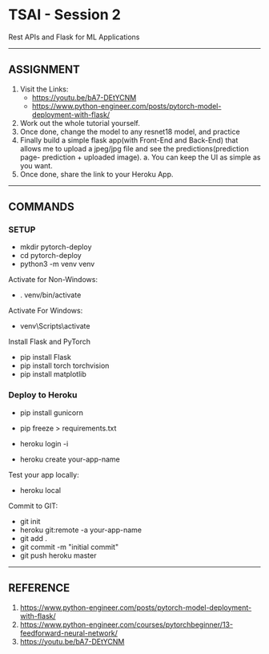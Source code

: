 # TSAI - Session 2

Rest APIs and Flask for ML Applications

---

## ASSIGNMENT

1. Visit the Links:
   - <https://youtu.be/bA7-DEtYCNM>
   - <https://www.python-engineer.com/posts/pytorch-model-deployment-with-flask/>
2. Work out the whole tutorial yourself.
3. Once done, change the model to any resnet18 model, and practice
4. Finally build a simple flask app(with Front-End and Back-End) that allows me to upload a jpeg/jpg file and see the predictions(prediction page- prediction + uploaded image).
   a. You can keep the UI as simple as you want.
5. Once done, share the link to your Heroku App.

---

## COMMANDS

### SETUP

- mkdir pytorch-deploy
- cd pytorch-deploy
- python3 -m venv venv

Activate for Non-Windows:

- . venv/bin/activate

Activate For Windows:

- venv\Scripts\activate

Install Flask and PyTorch

- pip install Flask
- pip install torch torchvision
- pip install matplotlib

### Deploy to Heroku

- pip install gunicorn
- pip freeze > requirements.txt

- heroku login -i
- heroku create your-app-name

Test your app locally:

- heroku local

Commit to GIT:

- git init
- heroku git:remote -a your-app-name
- git add .
- git commit -m "initial commit"
- git push heroku master

---

## REFERENCE

1. <https://www.python-engineer.com/posts/pytorch-model-deployment-with-flask/>
2. <https://www.python-engineer.com/courses/pytorchbeginner/13-feedforward-neural-network/>
3. <https://youtu.be/bA7-DEtYCNM>
